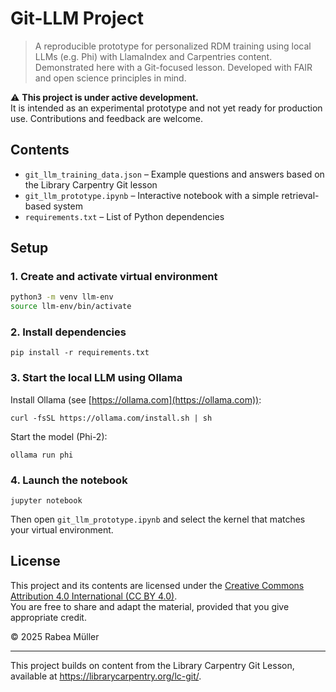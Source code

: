 # Git-LLM Project

> A reproducible prototype for personalized RDM training using local LLMs (e.g. Phi) with LlamaIndex and Carpentries content.  
> Demonstrated here with a Git-focused lesson. Developed with FAIR and open science principles in mind.

⚠️ **This project is under active development.**  
It is intended as an experimental prototype and not yet ready for production use. Contributions and feedback are welcome.

## Contents

- `git_llm_training_data.json` – Example questions and answers based on the Library Carpentry Git lesson
- `git_llm_prototype.ipynb` – Interactive notebook with a simple retrieval-based system
- `requirements.txt` – List of Python dependencies

## Setup

### 1. Create and activate virtual environment

```bash
python3 -m venv llm-env
source llm-env/bin/activate
```

### 2. Install dependencies

`pip install -r requirements.txt`

### 3. Start the local LLM using Ollama

Install Ollama (see [https://ollama.com](https://ollama.com)):

`curl -fsSL https://ollama.com/install.sh | sh`

Start the model (Phi-2):

`ollama run phi`

### 4. Launch the notebook

`jupyter notebook`

Then open `git_llm_prototype.ipynb` and select the kernel that matches your virtual environment.

## License

This project and its contents are licensed under the [Creative Commons Attribution 4.0 International (CC BY 4.0)](https://creativecommons.org/licenses/by/4.0/).  
You are free to share and adapt the material, provided that you give appropriate credit.

© 2025 Rabea Müller

---
This project builds on content from the Library Carpentry Git Lesson, available at https://librarycarpentry.org/lc-git/.
